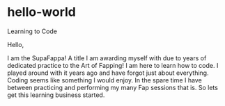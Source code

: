 # hello-world
Learning to Code

Hello,

I am the SupaFappa! A title I am awarding myself with due to years of dedicated practice to the Art of Fapping! 
I am here to learn how to code. I played around with it years ago and have forgot just about everything. Coding seems like something I would enjoy. In the spare time I have between practicing and performing my many Fap sessions that is.
So lets get this learning business started.

